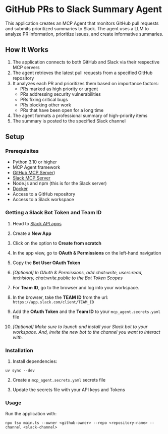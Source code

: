 # GitHub PRs to Slack Summary Agent

This application creates an MCP Agent that monitors GitHub pull requests and submits prioritized summaries to Slack. The agent uses a LLM to analyze PR information, prioritize issues, and create informative summaries.

## How It Works

1. The application connects to both GitHub and Slack via their respective MCP servers
2. The agent retrieves the latest pull requests from a specified GitHub repository
3. It analyzes each PR and prioritizes them based on importance factors:
   - PRs marked as high priority or urgent
   - PRs addressing security vulnerabilities
   - PRs fixing critical bugs
   - PRs blocking other work
   - PRs that have been open for a long time
4. The agent formats a professional summary of high-priority items
5. The summary is posted to the specified Slack channel

## Setup

### Prerequisites

- Python 3.10 or higher
- MCP Agent framework
- [GitHub MCP Server](https://github.com/github/github-mcp-server))
- [Slack MCP Server](https://github.com/modelcontextprotocol/servers/tree/main/src/slack)
- Node.js and npm (this is for the Slack server)
- [Docker](https://www.docker.com/)
- Access to a GitHub repository
- Access to a Slack workspace

### Getting a Slack Bot Token and Team ID

1. Head to [Slack API apps](https://api.slack.com/apps)

2. Create a **New App**

3. Click on the option to **Create from scratch**

4. In the app view, go to **OAuth & Permissions** on the left-hand navigation

5. Copy the **Bot User OAuth Token**
   
6. *[Optional] In OAuth & Permissions, add chat:write, users:read, im:history, chat:write.public to the Bot Token Scopes*

7. For **Team ID**, go to the browser and log into your workspace.
   
8. In the browser, take the **TEAM ID** from the url: `https://app.slack.com/client/TEAM_ID`

9. Add the **OAuth Token** and the **Team ID** to your `mcp_agent.secrets.yaml` file

10. *[Optional] Make sure to launch and install your Slack bot to your workspace. And, invite the new bot to the channel you want to interact with.*

### Installation

1. Install dependencies:
```
uv sync --dev
```

2. Create a `mcp_agent.secrets.yaml` secrets file

3. Update the secrets file with your API keys and Tokens

### Usage

Run the application with:
```
npx tsx main.ts --owner <github-owner> --repo <repository-name> --channel <slack-channel>
```
